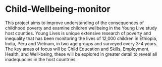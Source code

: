 # Child-Wellbeing-monitor
This project aims to improve understanding of the consequences of childhood poverty and examine children wellbeing in the Young Live study host counties. Young Lives is unique extensive research of poverty and inequality that has been monitoring the lives of 12,000 children in Ethiopia, India, Peru and Vietnam, in two age groups and surveyed every 3-4 years. The key areas of focus will be Child Education and Skills, Employment, Health, and Well-being, these will be explored in greater detail to reveal all inadequacies in the host countries.
